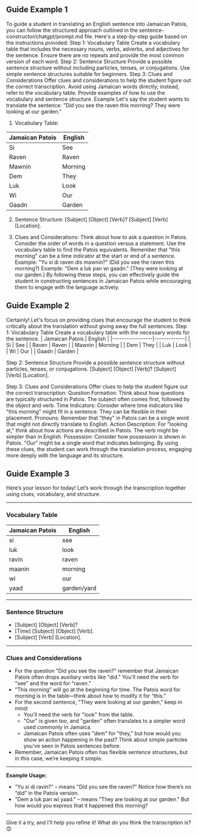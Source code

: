 ## Guide Example 1

To guide a student in translating an English sentence into Jamaican Patois, you can follow the structured approach outlined in the sentence-constructor/chatgpt/prompt.md file. Here's a step-by-step guide based on the instructions provided:
Step 1: Vocabulary Table
Create a vocabulary table that includes the necessary nouns, verbs, adverbs, and adjectives for the sentence. Ensure there are no repeats and provide the most common version of each word.
Step 2: Sentence Structure
Provide a possible sentence structure without including particles, tenses, or conjugations. Use simple sentence structures suitable for beginners.
Step 3: Clues and Considerations
Offer clues and considerations to help the student figure out the correct transcription. Avoid using Jamaican words directly; instead, refer to the vocabulary table. Provide examples of how to use the vocabulary and sentence structure.
Example
Let's say the student wants to translate the sentence: "Did you see the raven this morning? They were looking at our garden."

1. Vocabulary Table:

| Jamaican Patois | English |
|-----------------|-------------|
| Si | See |
| Raven | Raven |
| Mawnin | Morning |
| Dem | They |
| Luk | Look |
| Wi | Our |
| Gaadn | Garden |

2. Sentence Structure:
[Subject] [Object] [Verb]?
[Subject] [Verb] [Location].

3. Clues and Considerations:
Think about how to ask a question in Patois.
Consider the order of words in a question versus a statement.
Use the vocabulary table to find the Patois equivalents.
Remember that "this morning" can be a time indicator at the start or end of a sentence.
Example: "Yu si di raven dis mawnin?" (Did you see the raven this morning?)
Example: "Dem a luk pan wi gaadn." (They were looking at our garden.)
By following these steps, you can effectively guide the student in constructing sentences in Jamaican Patois while encouraging them to engage with the language actively.

## Guide Example 2

Certainly! Let's focus on providing clues that encourage the student to think critically about the translation without giving away the full sentences.
Step 1: Vocabulary Table
Create a vocabulary table with the necessary words for the sentence.
| Jamaican Patois | English |
|-----------------|-------------|
| Si | See |
| Raven | Raven |
| Mawnin | Morning |
| Dem | They |
| Luk | Look |
| Wi | Our |
| Gaadn | Garden |

Step 2: Sentence Structure
Provide a possible sentence structure without particles, tenses, or conjugations.
[Subject] [Object] [Verb]?
[Subject] [Verb] [Location].

Step 3: Clues and Considerations
Offer clues to help the student figure out the correct transcription:
Question Formation: Think about how questions are typically structured in Patois. The subject often comes first, followed by the object and verb.
Time Indicators: Consider where time indicators like "this morning" might fit in a sentence. They can be flexible in their placement.
Pronouns: Remember that "they" in Patois can be a single word that might not directly translate to English.
Action Description: For "looking at," think about how actions are described in Patois. The verb might be simpler than in English.
Possession: Consider how possession is shown in Patois. "Our" might be a single word that indicates belonging.
By using these clues, the student can work through the translation process, engaging more deeply with the language and its structure.

## Guide Example 3

Here’s your lesson for today! Let’s work through the transcription together using clues, vocabulary, and structure.

---

### **Vocabulary Table**

| Jamaican Patois | English       |
|-----------------|---------------|
| si              | see           |
| luk             | look          |
| ravin           | raven         |
| maanin          | morning       |
| wi               | our           |
| yaad            | garden/yard   |

---

### **Sentence Structure**

- [Subject] [Object] [Verb]? 
- [Time] [Subject] [Object] [Verb]. 
- [Subject] [Verb] [Location].

---

### **Clues and Considerations**

- For the question "Did you see the raven?" remember that Jamaican Patois often drops auxiliary verbs like "did." You'll need the verb for "see" and the word for "raven."
- "This morning" will go at the beginning for time. The Patois word for morning is in the table—think about how to modify it for “this.”
- For the second sentence, "They were looking at our garden," keep in mind:
  - You'll need the verb for "look" from the table.
  - "Our" is given too, and "garden" often translates to a simpler word used commonly in Jamaica.
  - Jamaican Patois often uses "dem" for "they," but how would you show an action happening in the past? Think about simple particles you've seen in Patois sentences before.
- Remember, Jamaican Patois often has flexible sentence structures, but in this case, we’re keeping it simple.

---

**Example Usage:**
- "Yu si di ravin?" – means "Did you see the raven?" Notice how there’s no “did” in the Patois version.
- "Dem a luk pan wi yaad." – means "They are looking at our garden." But how would you express that it happened this morning?

---

Give it a try, and I’ll help you refine it! What do you think the transcription is? 😊